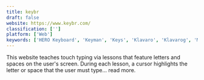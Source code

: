 ```yaml
---
title: keybr
draft: false 
website: https://www.keybr.com/
classification: ['']
platform: ['Web']
keywords: ['HERO Keyboard', 'Keyman', 'Keys', 'Klavaro', 'Klavarog', 'Mavis Beacon Teaches Typing', 'Rapid Typing Tutor', 'RataType', 'Short and Sweet', 'TIPP10', 'Type Fu', 'TypeFaster Typing Tutor', 'Typing Club', 'Typing Speed Test', 'TypingMaster', 'Word Counter', 'WordCounter.net', 'keyboardlayouteditor', 'typing.io']
---
```

This website teaches touch typing via lessons that feature letters and spaces on the user's screen. During each lesson, a cursor highlights the letter or space that the user must type... read more.